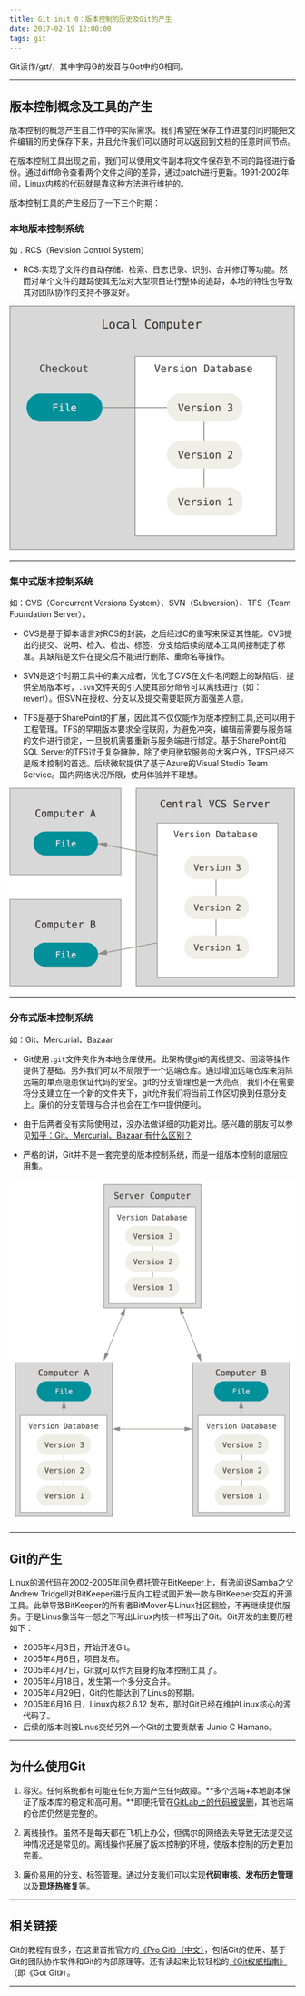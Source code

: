 ```yaml
---
title: Git init 0：版本控制的历史及Git的产生
date: 2017-02-19 12:00:00
tags: git 
---
```


Git读作/ɡɪt/，其中字母G的发音与Got中的G相同。

------

## 版本控制概念及工具的产生

版本控制的概念产生自工作中的实际需求。我们希望在保存工作进度的同时能把文件编辑的历史保存下来，并且允许我们可以随时可以返回到文档的任意时间节点。

在版本控制工具出现之前，我们可以使用文件副本将文件保存到不同的路径进行备份。通过diff命令查看两个文件之间的差异，通过patch进行更新。1991-2002年间，Linux内核的代码就是靠这种方法进行维护的。

版本控制工具的产生经历了一下三个时期：

### 本地版本控制系统

如：RCS（Revision Control System）

* RCS:实现了文件的自动存储、检索、日志记录、识别、合并修订等功能。然而对单个文件的跟踪使其无法对大型项目进行整体的追踪，本地的特性也导致其对团队协作的支持不够友好。

![本地版本控制系统](git-init-0/local.png)

------


### 集中式版本控制系统

如：CVS（Concurrent Versions System）、SVN（Subversion）、TFS（Team Foundation Server）。

* CVS是基于脚本语言对RCS的封装，之后经过C的重写来保证其性能。CVS提出的提交、说明、检入、检出、标签、分支给后续的版本工具间接制定了标准。其缺陷是文件在提交后不能进行删除、重命名等操作。

* SVN是这个时期工具中的集大成者，优化了CVS在文件名问题上的缺陷后，提供全局版本号，`.svn`文件夹的引入使其部分命令可以离线进行（如：revert）。但SVN在授权、分支以及提交需要联网方面强差人意。

* TFS是基于SharePoint的扩展，因此其不仅仅能作为版本控制工具,还可以用于工程管理。TFS的早期版本要求全程联网，为避免冲突，编辑前需要与服务端的文件进行锁定，一旦脱机需要重新与服务端进行绑定。基于SharePoint和SQL Server的TFS过于复杂臃肿，除了使用微软服务的大客户外，TFS已经不是版本控制的首选。后续微软提供了基于Azure的Visual Studio Team Service。国内网络状况所限，使用体验并不理想。

![本地版本控制系统](git-init-0/centralized.png)

------

### 分布式版本控制系统

如：Git、Mercurial、Bazaar

* Git使用`.git`文件夹作为本地仓库使用。此架构使git的离线提交、回滚等操作提供了基础。另外我们可以不局限于一个远端仓库。通过增加远端仓库来消除远端的单点隐患保证代码的安全。git的分支管理也是一大亮点，我们不在需要将分支建立在一个新的文件夹下，git允许我们将当前工作区切换到任意分支上。廉价的分支管理与合并也会在工作中提供便利。

* 由于后两者没有实际使用过，没办法做详细的功能对比。感兴趣的朋友可以参见[知乎：Git、Mercurial、Bazaar 有什么区别？](https://www.zhihu.com/question/19877652)

* 严格的讲，Git并不是一套完整的版本控制系统，而是一组版本控制的底层应用集。

![本地版本控制系统](git-init-0/distributed.png)

------

## Git的产生

Linux的源代码在2002-2005年间免费托管在BitKeeper上，有逸闻说Samba之父Andrew Tridgell对BitKeeper进行反向工程试图开发一款与BitKeeper交互的开源工具。此举导致BitKeeper的所有者BitMover与Linux社区翻脸，不再继续提供服务。于是Linus像当年一怒之下写出Linux内核一样写出了Git。Git开发的主要历程如下：

* 2005年4月3日，开始开发Git。
* 2005年4月6日，项目发布。
* 2005年4月7日，Git就可以作为自身的版本控制工具了。
* 2005年4月18日，发生第一个多分支合并。
* 2005年4月29日，Git的性能达到了Linus的预期。 
* 2005年6月16 日，Linux内核2.6.12 发布，那时Git已经在维护Linux核心的源代码了。
* 后续的版本则被Linus交给另外一个Git的主要贡献者 Junio C Hamano。

------

## 为什么使用Git

1. 容灾。任何系统都有可能在任何方面产生任何故障。**多个远端+本地副本保证了版本库的稳定和高可用。**即便托管在[GitLab上的代码被误删](https://www.oschina.net/news/81493/gitlab-com-back)，其他远端的仓库仍然是完整的。

2. 离线操作。虽然不是每天都在飞机上办公，但偶尔的网络丢失导致无法提交这种情况还是常见的。离线操作拓展了版本控制的环境，使版本控制的历史更加完善。

3. 廉价易用的分支、标签管理。通过分支我们可以实现**代码审核**、**发布历史管理**以及**现场热修复**等。

------
## 相关链接

Git的教程有很多，在这里首推官方的[《Pro Git》（中文）](https://git-scm.com/book/zh/v2)，包括Git的使用、基于Git的团队协作软件和Git的内部原理等。还有读起来比较轻松的[《Git权威指南》](https://www.amazon.cn/Git权威指南-蒋鑫/dp/B009WMC3QQ/ref=sr_1_1?ie=UTF8&qid=1487507209&sr=8-1&keywords=git权威指南)（即《Got Git》）。

------

